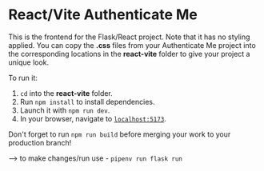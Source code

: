 # React/Vite Authenticate Me

This is the frontend for the Flask/React project. Note that it has no styling
applied. You can copy the __.css__ files from your Authenticate Me project into
the corresponding locations in the __react-vite__ folder to give your project a
unique look.

To run it:

1. `cd` into the __react-vite__ folder.
2. Run `npm install` to install dependencies.
3. Launch it with `npm run dev`.
4. In your browser, navigate to [`localhost:5173`].

Don't forget to run `npm run build` before merging your work to your production
branch!

[`localhost:5173`]: http://localhost:5173/

--> to make changes/run use - `pipenv run flask run`  
